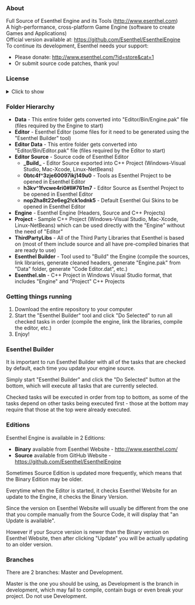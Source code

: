 ### About
Full Source of Esenthel Engine and its Tools (http://www.esenthel.com)<br/>
A high-performance, cross-platform Game Engine (software to create Games and Applications)<br/>
Official version available at: https://github.com/Esenthel/EsenthelEngine<br/>
To continue its development, Esenthel needs your support:
* Please donate: http://www.esenthel.com/?id=store&cat=1
* Or submit source code patches, thank you!


### License
<details><summary>Click to show</summary>

```
COPYRIGHT
Esenthel Engine created by Grzegorz Slazinski, all rights reserved.
You can use it for free to create games and applications.
This License is non-exclusive, worldwide and royalty-free - you don't have to share the income that you make
from your games/apps made with Esenthel Engine.
You can create unlimited number of games/apps using Esenthel Engine.
You can redistribute Esenthel Engine source code.
You can make changes to Esenthel Engine source code.

ATTRIBUTION
You don't have to show Esenthel Logo or mention the Engine anywhere in your game/app,
but it would be cool if you could.

LIMITATIONS
Esenthel Engine code/algorithms/designs may NOT be used for development/improvement of other Game Engines.
You may NOT browse Esenthel Engine source code if you work on improving other Game Engines, in that case
you may only compile it with the included tool and work with the compiled binary version of Esenthel Engine.

Esenthel Engine may NOT be used for - the purpose of/promoting/advertising/selling/assisting in/research/
development/production/improvement of: terrorism, illegal drugs, smoking, stealing, piracy, gambling, extortion,
fraud, spam, bullying, harming life (people and animals), polluting environment.

You may NOT resell or sub-license the source code to any third-party.
You may NOT claim that you wrote the source code.
You may NOT remove or change any copyright messages or this License text from the source code.
Esenthel source code is not sold to you, it is licensed to you, Esenthel Creators remain as its copyright owners.

If you submit any code to Esenthel Engine developers (for example bug fixes or improvements to the Engine) then
you agree that: Esenthel Engine developers have the right to use that code without any restrictions and without
paying you any fees/royalties for usage of that code. For example Esenthel Engine developers can modify that code
and incorporate it into the Engine, which then they can license to any third-party (which may include providing
source code access to the Engine, including codes submitted by you). In such case Esenthel Engine developers
do not owe you any payment for usage of that code.

Esenthel Engine authors are allowed to publicly share that you are using Esenthel Engine,
include your organization's logo in the information, and share your application's screenshots and videos
(including trailers, teasers, and gameplay).

TERMINATION
If you violate any terms of this agreement, or you are rude to/insult/harass Esenthel Engine authors or their
family, or you spread false information about the Engine or its authors, or you engage in any patent litigation
against Engine authors, then this License and access to Engine files will be terminated.

NO WARRANTY
This License does not include support or warranty of any kind - This software is provided 'as-is',
without any express or implied warranty. In no event will the authors be held liable
for any damages arising from the use of this software.

THIRD PARTY LIBRARIES
Esenthel Engine uses many third-party libraries located in "ThirdPartyLibs" folder, majority are completely
free to use, except the following which have some requirements:
Fraunhofer FDK AAC Sound Codec - please read its license carefully, it uses patented technology,
do not use the AAC sound codec unless you have a patent license.
Thank you to all of the third-party library developers!
```
</details>


### Folder Hierarchy

* **Data** - This entire folder gets converted into "Editor/Bin/Engine.pak" file (files required by the Engine to start)
* **Editor** - Esenthel Editor (some files for it need to be generated using the "Esenthel Builder" tool)
* **Editor Data** - This entire folder gets converted into "Editor/Bin/Editor.pak" file (files required by the Editor to start)
* **Editor Source** - Source code of Esenthel Editor
   * **\_Build\_** - Editor Source exported into C++ Project (Windows-Visual Studio, Mac-Xcode, Linux-NetBeans)
   * **0btc4f^3zje60097ikj149u0** - Tools as Esenthel Project to be opened in Esenthel Editor
   * **h3kv^1fvcwe4ri0#ll#761m7** - Editor Source as Esenthel Project to be opened in Esenthel Editor
   * **nop2ha8t22e6eg2!ck1odnk5** - Default Esenthel Gui Skins to be opened in Esenthel Editor
* **Engine** - Esenthel Engine (Headers, Source and C++ Projects)
* **Project** - Sample C++ Project (Windows-Visual Studio, Mac-Xcode, Linux-NetBeans) which can be used directly with the "Engine" without the need of "Editor"
* **ThirdPartyLibs** - All of the Third Party Libraries that Esenthel is based on (most of them include source and all have pre-compiled binaries that are ready to use)
* **Esenthel Builder** - Tool used to "Build" the Engine (compile the sources, link libraries, generate cleaned headers, generate "Engine.pak" from "Data" folder, generate "Code Editor.dat", etc.)
* **Esenthel.sln** - C++ Project in Windows Visual Studio format, that includes "Engine" and "Project" C++ Projects


### Getting things running
1. Download the entire repository to your computer
2. Start the "Esenthel Builder" tool and click "Do Selected" to run all checked tasks in order (compile the engine, link the libraries, compile the editor, etc.)
3. Enjoy!


### Esenthel Builder
It is important to run Esenthel Builder with all of the tasks that are checked by default, each time you update your engine source.

Simply start "Esenthel Builder" and click the "Do Selected" button at the bottom, which will execute all tasks that are currently selected.

Checked tasks will be executed in order from top to bottom, as some of the tasks depend on other tasks being executed first - those at the bottom may require that those at the top were already executed.


### Editions
Esenthel Engine is available in 2 Editions:
* **Binary** available from Esenthel Website - http://www.esenthel.com/
* **Source** available from GitHub Website - https://github.com/Esenthel/EsenthelEngine

Sometimes Source Edition is updated more frequently, which means that the Binary Edition may be older.

Everytime when the Editor is started, it checks Esenthel Website for an update to the Engine, it checks the Binary Version.

Since the version on Esenthel Website will usually be different from the one that you compile manually from the Source Code, it will display that "an Update is available".

However if your Source version is newer than the Binary version on Esenthel Website, then after clicking "Update" you will be actually updating to an older version.

                                                                                                                                                                         
### Branches
There are 2 branches: Master and Development.

Master is the one you should be using, as Development is the branch in development, which may fail to compile, contain bugs or even break your project.
Do not use Development.
